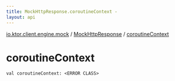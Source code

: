 ```yaml
---
title: MockHttpResponse.coroutineContext - 
layout: api
---
```


<div class='api-docs-breadcrumbs'><a href="../index.html">io.ktor.client.engine.mock</a> / <a href="index.html">MockHttpResponse</a> / <a href="./coroutine-context.html">coroutineContext</a></div>

# coroutineContext

<div class="signature"><code><span class="keyword">val </span><span class="identifier">coroutineContext</span><span class="symbol">: </span><span class="identifier">&lt;ERROR CLASS&gt;</span></code></div>
